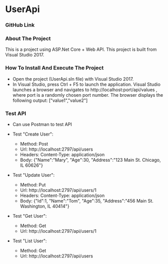 # UserApi

### GitHub Link ###


### About The Project ###
This is a project using ASP.Net Core + Web API.
This project is built from Visual Studio 2017.


### How To Install And Execute The Project ###
- Open the project (UserApi.sln file) with Visual Studio 2017.
- In Visual Studio, press Ctrl + F5 to launch the application.
Visual Studio launches a browser and navigates to http://localhost:port/api/values
, where port is a randomly chosen port number. The browser displays the following output:
["value1","value2"]


### Test API ###
- Can use Postman to test API
- Test "Create User":
   + Method: Post
   + Url: http://localhost:2797/api/users
   + Headers: 
             Content-Type: application/json
   + Body: {"Name":"Mary", "Age":30, "Address":"123 Main St. Chicago, IL 60626"}
   
- Test "Update User":
   + Method: Put
   + Url: http://localhost:2797/api/users/1
   + Headers: 
             Content-Type: application/json
   + Body: {"Id":1, "Name":"Tom", "Age":35, "Address":"456 Main St. Washington, IL 40414"}

- Test "Get User":
   + Method: Get
   + Url: http://localhost:2797/api/users/1

- Test "List User": 
   + Method: Get
   + Url: http://localhost:2797/api/users
   
   
